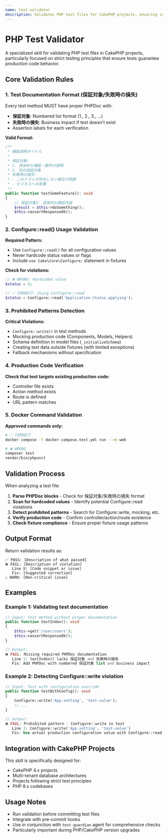 ```yaml
---
name: test-validator
description: Validates PHP test files for CakePHP projects, ensuring compliance with testing standards including proper documentation format, Configure::read usage, and avoiding prohibited patterns
---
```


# PHP Test Validator

A specialized skill for validating PHP test files in CakePHP projects, particularly focused on strict testing principles that ensure tests guarantee production code behavior.

## Core Validation Rules

### 1. Test Documentation Format (保証対象/失敗時の損失)

Every test method MUST have proper PHPDoc with:
- **保証対象**: Numbered list format (1., 2., 3., ...)
- **失敗時の損失**: Business impact if test doesn't exist
- Assertion labels for each verification

**Valid Format:**
```php
/**
 * 機能説明タイトル
 *
 * 保証対象:
 * 1. 具体的な機能・動作の説明
 * 2. 別の保証対象
 * 失敗時の損失:
 * - このテストが存在しない場合の問題
 * - ビジネスへの影響
 */
public function testSomeFeature(): void
{
    // 保証対象1: 具体的な検証内容
    $result = $this->doSomething();
    $this->assertResponseOk();
}
```

### 2. Configure::read() Usage Validation

**Required Pattern:**
- Use `Configure::read()` for all configuration values
- Never hardcode status values or flags
- Include `use Cake\Core\Configure;` statement in fixtures

**Check for violations:**
```php
// ❌ WRONG: Hardcoded value
$status = 5;

// ✅ CORRECT: Using Configure::read
$status = Configure::read('Application.Status.applying');
```

### 3. Prohibited Patterns Detection

**Critical Violations:**
- `Configure::write()` in test methods
- Mocking production code (Components, Models, Helpers)
- Schema definition in model files (`_initializeSchema`)
- Creating test data outside fixtures (with limited exceptions)
- Fallback mechanisms without specification

### 4. Production Code Verification

**Check that test targets existing production code:**
- Controller file exists
- Action method exists
- Route is defined
- URL pattern matches

### 5. Docker Command Validation

**Approved commands only:**
```bash
# ✅ CORRECT
docker compose -f docker-compose.test.yml run --rm web

# ❌ WRONG
composer test
vendor/bin/phpunit
```

## Validation Process

When analyzing a test file:

1. **Parse PHPDoc blocks** - Check for 保証対象/失敗時の損失 format
2. **Scan for hardcoded values** - Identify potential Configure::read violations
3. **Detect prohibited patterns** - Search for Configure::write, mocking, etc.
4. **Verify production code** - Confirm controller/action/route existence
5. **Check fixture compliance** - Ensure proper fixture usage patterns

## Output Format

Return validation results as:
```
✅ PASS: [Description of what passed]
❌ FAIL: [Description of violation]
   Line X: [Code snippet or issue]
   Fix: [Suggested correction]
⚠️ WARN: [Non-critical issue]
```

## Examples

### Example 1: Validating test documentation
```php
// Input: Test method without proper documentation
public function testIndex(): void
{
    $this->get('/user/users');
    $this->assertResponseOk();
}

// Output:
❌ FAIL: Missing required PHPDoc documentation
   Line 1: testIndex() lacks 保証対象 and 失敗時の損失
   Fix: Add PHPDoc with numbered 保証対象 list and business impact
```

### Example 2: Detecting Configure::write violation
```php
// Input: Test with configuration override
public function testWithConfig(): void
{
    Configure::write('App.setting', 'test-value');
    // ...
}

// Output:
❌ FAIL: Prohibited pattern - Configure::write in test
   Line 3: Configure::write('App.setting', 'test-value')
   Fix: Use actual production configuration value with Configure::read()
```

## Integration with CakePHP Projects

This skill is specifically designed for:
- CakePHP 4.x projects
- Multi-tenant database architectures
- Projects following strict test principles
- PHP 8.x codebases

## Usage Notes

- Run validation before committing test files
- Integrate with pre-commit hooks
- Use in conjunction with `test-guardian` agent for comprehensive checks
- Particularly important during PHP/CakePHP version upgrades